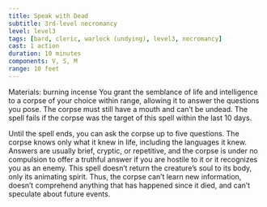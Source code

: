 ```yaml
---
title: Speak with Dead
subtitle: 3rd-level necromancy
level: level3
tags: [bard, cleric, warlock (undying), level3, necromancy]
cast: 1 action
duration: 10 minutes
components: V, S, M
range: 10 feet
---
```

Materials: burning incense
You grant the semblance of life and intelligence to a corpse of your choice within range, allowing it to answer the questions you pose. The corpse must still have a mouth and can’t be undead. The spell fails if the corpse was the target of this spell within the last 10 days.

Until the spell ends, you can ask the corpse up to five questions. The corpse knows only what it knew in life, including the languages it knew. Answers are usually brief, cryptic, or repetitive, and the corpse is under no compulsion to offer a truthful answer if you are hostile to it or it recognizes you as an enemy. This spell doesn’t return the creature’s soul to its body, only its animating spirit. Thus, the corpse can’t learn new information, doesn’t comprehend anything that has happened since it died, and can’t speculate about future events.